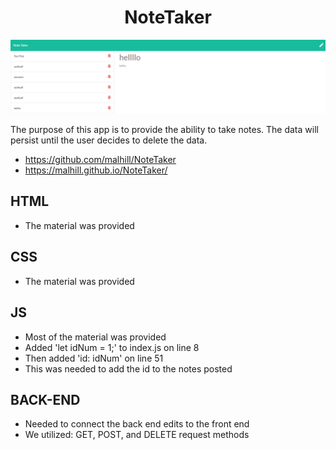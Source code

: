 # <center h1 align="center">NoteTaker</center>

![alt text](./assets/capture.PNG "image description")

The purpose of this app is to provide the ability to take notes. The data will persist until the user decides to delete the data. 
* https://github.com/malhill/NoteTaker
* https://malhill.github.io/NoteTaker/

## HTML 
* The material was provided

## CSS
* The material was provided 

## JS
* Most of the material was provided 
* Added 'let idNum = 1;' to index.js on line 8
* Then added 'id: idNum' on line 51
* This was needed to add the id to the notes posted

## BACK-END
* Needed to connect the back end edits to the front end
* We utilized: GET, POST, and DELETE request methods